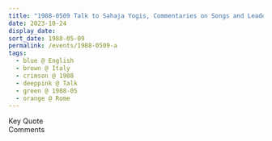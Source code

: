 ```yaml
---
title: "1988-0509 Talk to Sahaja Yogis, Commentaries on Songs and Leadership Is a Myth, Rome, Italy"
date: 2023-10-24
display_date: 
sort_date: 1988-05-09
permalink: /events/1988-0509-a
tags:
  - blue @ English
  - brown @ Italy
  - crimson @ 1988
  - deeppink @ Talk
  - green @ 1988-05
  - orange @ Rome
---
```


<wave-list>
  <list-title color="green" width="75">Key Quote</list-title>
  <list-item color="BlanchedAlmond"  width="200"></list-item>
  <list-item color="Lavender"></list-item>
  <list-item color="BlanchedAlmond"></list-item>
</wave-list>

<br>

<wave-list>
  <list-title color="green" width="75">Comments</list-title>
  <list-item color="BlanchedAlmond"  width="200"></list-item>
  <list-item color="Lavender"></list-item>
  <list-item color="BlanchedAlmond"></list-item>
</wave-list>